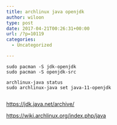 ```yaml
---
title: archlinux java openjdk
author: wiloon
type: post
date: 2017-04-21T00:26:31+00:00
url: /?p=10119
categories:
  - Uncategorized

---
```

<pre><code class="language-bash line-numbers">sudo pacman -S jdk-openjdk
sudo pacman -S openjdk-src

archlinux-java status
sudo archlinux-java set java-11-openjdk

</code></pre>

https://jdk.java.net/archive/
  
https://wiki.archlinux.org/index.php/java